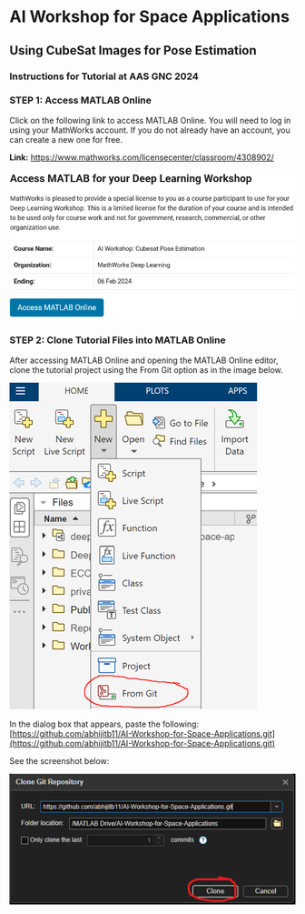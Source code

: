 # AI Workshop for Space Applications
## Using CubeSat Images for Pose Estimation

### Instructions for Tutorial at AAS GNC 2024

### **STEP 1:** Access MATLAB Online

Click on the following link to access MATLAB Online. You will need to log in using your MathWorks account. If you do not already have an account, you can create a new one for free.

**Link:** <a href="https://www.mathworks.com/licensecenter/classroom/4308902/" target="_blank">https://www.mathworks.com/licensecenter/classroom/4308902/</a>

![MATLAB Online](images/image1.png "MATLAB Online")

### **STEP 2:** Clone Tutorial Files into MATLAB Online

After accessing MATLAB Online and opening the MATLAB Online editor, clone the tutorial project using the From Git option as in the image below.

![From Git](images/fromgit.png "From Git")

In the dialog box that appears, paste the following: [https://github.com/abhijitb11/AI-Workshop-for-Space-Applications.git](https://github.com/abhijitb11/AI-Workshop-for-Space-Applications.git)

See the screenshot below:

![From Git 2](images/fromgit2.png "From Git 2")
